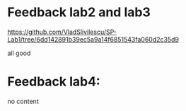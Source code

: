 # Feedback lab2 and lab3
https://github.com/VladSlivilescu/SP-Lab1/tree/6dd142891b39ec5a9a14f6851543fa060d2c35d9

all good

# Feedback lab4:

no content
